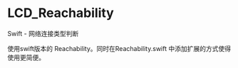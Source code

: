 # LCD_Reachability
Swift - 网络连接类型判断

使用swift版本的 Reachability。同时在Reachability.swift 中添加扩展的方式使得使用更简便。
